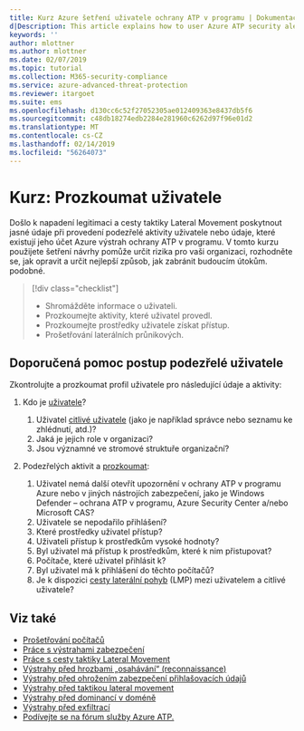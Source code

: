 ```yaml
---
title: Kurz Azure šetření uživatele ochrany ATP v programu | Dokumentace Microsoftu
d|Description: This article explains how to user Azure ATP security alerts to investigate a suspicious user.
keywords: ''
author: mlottner
ms.author: mlottner
ms.date: 02/07/2019
ms.topic: tutorial
ms.collection: M365-security-compliance
ms.service: azure-advanced-threat-protection
ms.reviewer: itargoet
ms.suite: ems
ms.openlocfilehash: d130cc6c52f27052305ae012409363e8437db5f6
ms.sourcegitcommit: c48db18274edb2284e281960c6262d97f96e01d2
ms.translationtype: MT
ms.contentlocale: cs-CZ
ms.lasthandoff: 02/14/2019
ms.locfileid: "56264073"
---
```

# <a name="tutorial-investigate-a-user"></a>Kurz: Prozkoumat uživatele

Došlo k napadení legitimaci a cesty taktiky Lateral Movement poskytnout jasné údaje při provedení podezřelé aktivity uživatele nebo údaje, které existují jeho účet Azure výstrah ochrany ATP v programu. V tomto kurzu použijete šetření návrhy pomůže určit rizika pro vaši organizaci, rozhodněte se, jak opravit a určit nejlepší způsob, jak zabránit budoucím útokům. podobné.  

> [!div class="checklist"]
> * Shromážděte informace o uživateli.
> * Prozkoumejte aktivity, které uživatel provedl.
> * Prozkoumejte prostředky uživatele získat přístup.
> * Prošetřování laterálních průnikových.

## <a name="recommended-investigation-steps-for-suspicious-users"></a>Doporučená pomoc postup podezřelé uživatele

Zkontrolujte a prozkoumat profil uživatele pro následující údaje a aktivity:

1. Kdo je [uživatele](entity-profiles.md)?
     1. Uživatel [citlivé uživatele](sensitive-accounts.md) (jako je například správce nebo seznamu ke zhlédnutí, atd.)?  
     2. Jaká je jejich role v organizaci?
     3. Jsou významné ve stromové struktuře organizační?

2. Podezřelých aktivit a [prozkoumat](investigate-entity.md):
     1. Uživatel nemá další otevřít upozornění v ochrany ATP v programu Azure nebo v jiných nástrojích zabezpečení, jako je Windows Defender – ochrana ATP v programu, Azure Security Center a/nebo Microsoft CAS?
     2. Uživatele se nepodařilo přihlášení?
     3. Které prostředky uživatel přístup?  
     4. Uživateli přístup k prostředkům vysoké hodnoty?  
     5. Byl uživatel má přístup k prostředkům, které k nim přistupovat?  
     6. Počítače, které uživatel přihlásit k? 
     7. Byl uživatel má k přihlášení do těchto počítačů?
     8. Je k dispozici [cesty laterální pohyb](use-case-lateral-movement-path.md) (LMP) mezi uživatelem a citlivé uživatele?


## <a name="see-also"></a>Viz také

- [Prošetřování počítačů](investigate-a-computer.md)
- [Práce s výstrahami zabezpečení](working-with-suspicious-activities.md)
- [Práce s cesty taktiky Lateral Movement](use-case-lateral-movement-path.md)
- [Výstrahy před hrozbami „osahávání“ (reconnaissance)](atp-reconnaissance-alerts.md)
- [Výstrahy před ohrožením zabezpečení přihlašovacích údajů](atp-compromised-credentials-alerts.md)
- [Výstrahy před taktikou lateral movement](atp-lateral-movement-alerts.md)
- [Výstrahy před dominancí v doméně](atp-domain-dominance-alerts.md)
- [Výstrahy před exfiltrací](atp-exfiltration-alerts.md)
- [Podívejte se na fórum služby Azure ATP.](https://aka.ms/azureatpcommunity)
